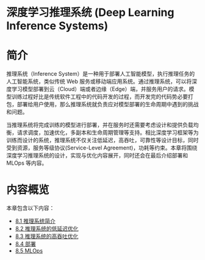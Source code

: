 <!--Copyright © Microsoft Corporation. All rights reserved.
  适用于[License](https://github.com/microsoft/AI-System/blob/main/LICENSE)版权许可-->


# 深度学习推理系统 (Deep Learning Inference Systems)

# 简介 

推理系统（Inference System）是一种用于部署人工智能模型，执行推理任务的人工智能系统，类似传统 Web 服务或移动端应用系统。通过推理系统，可以将深度学习模型部署到云（Cloud）端或者边缘（Edge）端，并服务用户的请求。模型训练过程好比是传统软件工程中的代码开发的过程，而开发完的代码势必要打包，部署给用户使用，那么推理系统就负责应对模型部署的生命周期中遇到的挑战和问题。

当推理系统将完成训练的模型进行部署，并在服务时还需要考虑设计和提供负载均衡，请求调度，加速优化，多副本和生命周期管理等支持。相比深度学习框架等为训练而设计的系统，推理系统不仅关注低延迟，高吞吐，可靠性等设计目标，同时受到资源，服务等级协议(Service-Level Agreement)，功耗等约束。本章将围绕深度学习推理系统的设计，实现与优化内容展开，同时还会在最后介绍部署和 MLOps 等内容。

# 内容概览

本章包含以下内容：

- [8.1 推理系统简介](8.1-推理系统简介)
- [8.2 推理系统的低延迟优化](8.2-推理系统的低延迟优化.md)
- [8.3 推理系统的高吞吐优化](8.3-推理系统的高吞吐优化.md)
- [8.4 部署](8.4-部署.md)
- [8.5 MLOps](8.5-MLOps.md)
